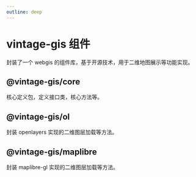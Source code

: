 ```yaml
---
outline: deep
---
```


# vintage-gis 组件

封装了一个 webgis 的组件库，基于开源技术，用于二维地图展示等功能实现。

## @vintage-gis/core

核心定义包，定义接口类，核心方法等。

## @vintage-gis/ol

封装 openlayers 实现的二维图层加载等方法。

## @vintage-gis/maplibre

封装 maplibre-gl 实现的二维图层加载等方法。